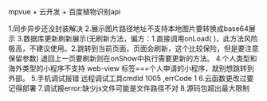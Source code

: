 mpvue + 云开发 + 百度植物识别api

1.同步异步还没封装解决
2.展示图片路径地址不支持本地图片要转换成base64展示
3.数据库更新刷新展示(无刷新方法，偏方：1.直接调用onLoad( )，此方法风险极高，不建议使用。2.跳转到当前页面，页面会刷新，这个比较保险，但是要注意保留参数) 退回上一页要刷新则在onShow中执行需要更新的方法。
4.个人类型和海外类型的小程序不支持 web-view 标签===个人申请的小程序，就别想跳转到外部。
5.手机调试报错 远程调试工具cmdld 1005 ,errCode 1
6.云函数更改过要记得部署
7.调试报error:缺少js文件可能是文件路径不对
8.源码包超出最大限制